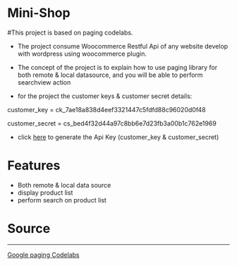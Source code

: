 # Mini-Shop
#This project is based on paging codelabs. 

* The project consume Woocommerce Restful Api of any website develop with wordpress using woocommerce plugin.

* The concept of the project is to explain how to use paging library for both remote & local datasource, and you will be able to perform searchview action 

* for the project the customer keys & customer secret details:

customer_key = ck_7ae18a838d4eef3321447c5fdfd88c96020d0f48

customer_secret = cs_bed4f32d44a97c8bb6e7d23fb3a00b1c762e1969

* click [here](https://docs.woocommerce.com/document/woocommerce-rest-api/) to generate the Api Key (customer_key & customer_secret)


# Features
* Both remote & local data source
* display product list
* perform search on product list

# Source
-------------------------------
[Google paging Codelabs](https://codelabs.developers.google.com/codelabs/android-paging/)
